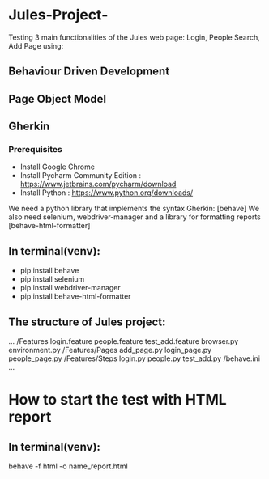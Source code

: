 # Jules-Project-

Testing 3 main functionalities of the Jules web page: Login, People Search, Add Page using:

## Behaviour Driven Development

## Page Object Model

## Gherkin

### Prerequisites
- Install Google Chrome
- Install Pycharm Community Edition : https://www.jetbrains.com/pycharm/download
- Install Python : https://www.python.org/downloads/

We need a python library that implements the syntax Gherkin: [behave]
We also need selenium, webdriver-manager and a library for formatting reports [behave-html-formatter]

## In terminal(venv):

- pip install behave
- pip install selenium
- pip install webdriver-manager
- pip install behave-html-formatter

## The structure of Jules project:

...
/Features
login.feature
people.feature
test_add.feature
browser.py
environment.py
/Features/Pages
add_page.py
login_page.py
people_page.py
/Features/Steps
login.py
people.py
test_add.py
/behave.ini
...

# How to start the test with HTML report

## In terminal(venv):

behave -f html -o name_report.html
